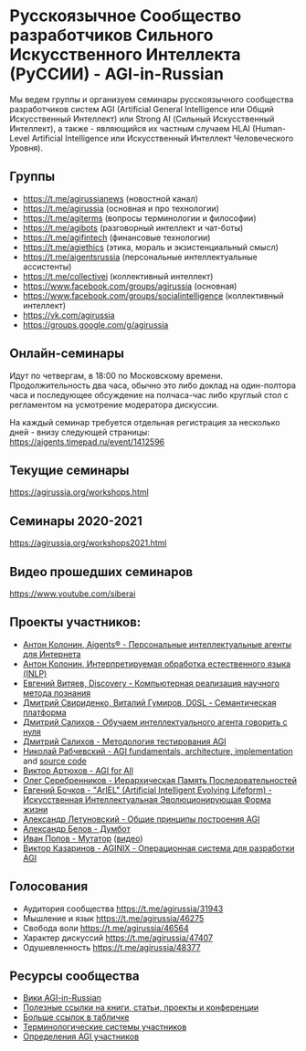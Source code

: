 # Русскоязычное Сообщество разработчиков Сильного Искусственного Интеллекта (РуССИИ) - AGI-in-Russian 

Мы ведем группы и организуем семинары русскоязычного сообщества разработчиков систем AGI (Artificial General Intelligence или Общий Искусственный Интеллект) или Strong AI (Сильный Искусственный Интеллект), а также - являющийся их частным случаем HLAI (Human-Level Artificial Intelligence или Искусственный Интеллект Человеческого Уровня).

## Группы
- https://t.me/agirussianews (новостной канал)
- https://t.me/agirussia (основная и про технологии)
- https://t.me/agiterms (вопросы терминологии и философии)
- https://t.me/agibots (разговорный интеллект и чат-боты)
- https://t.me/agifintech (финансовые технологии)
- https://t.me/agiethics (этика, мораль и экзистенциальный смысл)
- https://t.me/aigentsrussia (персональные интеллектуальные ассистенты)
- https://t.me/collectivei (коллективный интеллект)
- https://www.facebook.com/groups/agirussia (основная)
- https://www.facebook.com/groups/socialintelligence (коллективный интеллект)
- https://vk.com/agirussia
- https://groups.google.com/g/agirussia

## Онлайн-семинары
Идут по четвергам, в 18:00 по Московскому времени. Продолжительность два часа, обычно это либо доклад на один-полтора часа и последующее обсуждение на полчаса-час либо круглый стол с регламентом на усмотрение модератора дискуссии. 

На каждый семинар требуется отдельная регистрация за несколько дней - внизу следующей страницы:
https://aigents.timepad.ru/event/1412596 

## Текущие семинары
https://agirussia.org/workshops.html

## Семинары 2020-2021
https://agirussia.org/workshops2021.html

## Видео прошедших семинаров
https://www.youtube.com/siberai

## Проекты участников:
- [Антон Колонин, Aigents® - Персональные интеллектуальные агенты для Интернета](https://github.com/aigents/)
- [Антон Колонин, Интерпретируемая обработка естественного языка (INLP)](https://aigents.github.io/inlp/)
- [Евгений Витяев, Discovery - Компьютерная реализация научного метода познания](http://math.nsc.ru/AP/ScientificDiscovery/index_rus.html)
- [Дмитрий Свириденко, Виталий Гумиров, D0SL - Семантическая платформа](https://d0sl.org/)
- [Дмитрий Салихов - Обучаем интеллектуального агента говорить с нуля](https://github.com/BelowzeroA/artificial-thinking)
- [Дмитрий Салихов - Методология тестирования AGI](https://agileaderboard.com/)
- [Николай Рабчевский - AGI fundamentals, architecture, implementation](https://agieng.substack.com/) and [source code](https://github.com/mrabchevskiy/Gel)
- [Виктор Артюхов - AGI for All](https://github.com/LiveBaster/agifa)
- [Олег Серебренников - Иерархическая Память Последовательностей](http://intellecture.ai/)
- [Евгений Бочков - "ArIEL" (Artificial Intelligent Evolving Lifeform) - Искусственная Интеллектуальная Эволюционирующая Форма жизни](https://www.youtube.com/channel/UCxg1VEvLvnoUQAlxEaaVImA)
- [Александр Летуновский - Общие принципы построения AGI](http://letunovsky.tilda.ws/agi)
- [Александр Белов - Думбот](http://dumbot.ru/)
- [Иван Попов - Мутатор](https://github.com/mastertimer/mutator) ([видео](https://www.youtube.com/mutator))
- [Виктор Казаринов - AGINIX - Операционная система для разработки AGI](https://github.com/FreeAGI/AGINIX)

## Голосования 
- Аудитория сообщества https://t.me/agirussia/31943
- Мышление и язык https://t.me/agirussia/46275
- Свобода воли https://t.me/agirussia/46564
- Характер дискуссий https://t.me/agirussia/47407
- Одушевленность https://t.me/agirussia/48377

## Ресурсы сообщества
- [Вики AGI-in-Russian](https://github.com/agirussia/agirussia.github.io/wiki)
- [Полезные ссылки на книги, статьи, проекты и конференции](https://agirussia.org/resources.html)
- [Больше ссылок в табличке](https://docs.google.com/spreadsheets/d/1Ilm3hu9aewpQc-Mjl8xChjkKXr21gnh0aQ74EnhygX4/edit#gid=1528578624)
- [Терминологические системы участников](https://docs.google.com/spreadsheets/d/15PChaGD9bnZnW1M3pLtsu8i0vDT3Ge6qNaEUnGmiQIU/edit#gid=0)
- [Определения AGI участников](https://docs.google.com/spreadsheets/d/1HuIeBnPM1OOnXsBKMeDLfNVSwyv6XNk7cgkWjD8ttgQ/edit#gid=0)
<br>
<br>
